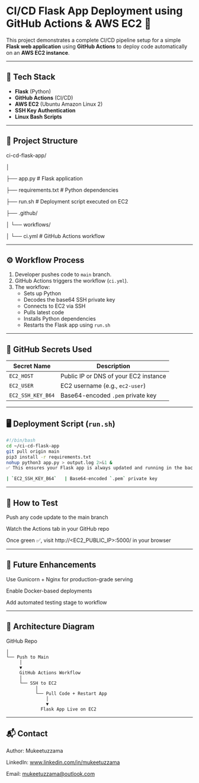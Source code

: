# CI/CD Flask App Deployment using GitHub Actions & AWS EC2 🚀

This project demonstrates a complete CI/CD pipeline setup for a simple **Flask web application** using **GitHub Actions** to deploy code automatically on an **AWS EC2 instance**.

---

## 🔧 Tech Stack

- **Flask** (Python)
- **GitHub Actions** (CI/CD)
- **AWS EC2** (Ubuntu Amazon Linux 2)
- **SSH Key Authentication**
- **Linux Bash Scripts**

---

## 📁 Project Structure
ci-cd-flask-app/

│

├── app.py # Flask application

├── requirements.txt # Python dependencies

├── run.sh # Deployment script executed on EC2

├── .github/

│ └── workflows/

│ └── ci.yml # GitHub Actions workflow

---

## ⚙️ Workflow Process

1. Developer pushes code to `main` branch.
2. GitHub Actions triggers the workflow (`ci.yml`).
3. The workflow:
   - Sets up Python
   - Decodes the base64 SSH private key
   - Connects to EC2 via SSH
   - Pulls latest code
   - Installs Python dependencies
   - Restarts the Flask app using `run.sh`

---

## 🔐 GitHub Secrets Used

| Secret Name         | Description                                   |
|---------------------|-----------------------------------------------|
| `EC2_HOST`          | Public IP or DNS of your EC2 instance         |
| `EC2_USER`          | EC2 username (e.g., `ec2-user`)               |
| `EC2_SSH_KEY_B64`   | Base64-encoded `.pem` private key             |

---

## 🖥️ Deployment Script (`run.sh`)

```bash
#!/bin/bash
cd ~/ci-cd-flask-app
git pull origin main
pip3 install -r requirements.txt
nohup python3 app.py > output.log 2>&1 &
✅ This ensures your Flask app is always updated and running in the background.

| `EC2_SSH_KEY_B64`   | Base64-encoded `.pem` private key             |
```

---

## 🧪 How to Test
Push any code update to the main branch

Watch the Actions tab in your GitHub repo

Once green ✅, visit http://<EC2_PUBLIC_IP>:5000/ in your browser

---

## 📌 Future Enhancements
Use Gunicorn + Nginx for production-grade serving

Enable Docker-based deployments

Add automated testing stage to workflow

---

## 📸 Architecture Diagram
GitHub Repo

    │
    └── Push to Main
         │
         ▼
         GitHub Actions Workflow
         │
         └── SSH to EC2   
               │
               └── Pull Code + Restart App
                   │          
                   ▼
                 Flask App Live on EC2

---

## 📬 Contact

Author: Mukeetuzzama

LinkedIn: www.linkedin.com/in/mukeetuzzama

Email: mukeetuzzama@outlook.com
